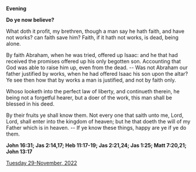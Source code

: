 **Evening**

**Do ye now believe?**
 
What doth it profit, my brethren, though a man say he hath faith, and have not works? can faith save him? Faith, if it hath not works, is dead, being alone.
 
By faith Abraham, when he was tried, offered up Isaac: and he that had received the promises offered up his only begotten son. Accounting that God was able to raise him up, even from the dead. -- Was not Abraham our father justified by works, when he had offered Isaac his son upon the altar? Ye see then how that by works a man is justified, and not by faith only.
 
Whoso looketh into the perfect law of liberty, and continueth therein, he being not a forgetful hearer, but a doer of the work, this man shall be blessed in his deed.
 
By their fruits ye shall know them. Not every one that saith unto me, Lord, Lord, shall enter into the kingdom of heaven; but he that doeth the will of my Father which is in heaven. -- If ye know these things, happy are ye if ye do them.  

**John 16:31; Jas 2:14,17; Heb 11:17-19; Jas 2:21,24; Jas 1:25; Matt 7:20,21; John 13:17**

[Tuesday 29-November, 2022](https://t.me/daily_light)
